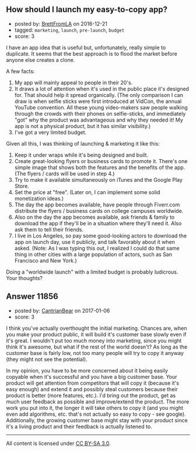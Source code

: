 ## How should I launch my easy-to-copy app?

- posted by: [BrettFromLA](https://stackexchange.com/users/2813127/brettfromla) on 2016-12-21
- tagged: `marketing`, `launch`, `pre-launch`, `budget`
- score: 3

I have an app idea that is useful but, unfortunately, really simple to duplicate. It seems that the best approach is to flood the market before anyone else creates a clone.

A few facts:

 1. My app will mainly appeal to people in their 20's.
 2. It draws a lot of attention when it's used in the public place it's designed for. That should help it spread organically. (The only comparison I can draw is when selfie sticks were first introduced at VidCon, the annual YouTube convention. All these young video-makers saw people walking through the crowds with their phones on selfie-sticks, and immediately "got" why the product was advantageous and why they needed it! My app is not a physical product, but it has similar visibility.)
 3. I've got a very limited budget.

Given all this, I was thinking of launching & marketing it like this:

 1. Keep it under wraps while it's being designed and built.
 2. Create great-looking flyers or business cards to promote it. There's one simple image that shows both the features and the benefits of the app. (The flyers / cards will be used in step 4.)
 3. Try to make it available simultaneously on iTunes and the Google Play Store.
 4. Set the price at "free". (Later on, I can implement some solid monetization ideas.)
 5. The day the app becomes available, have people through Fiverr.com distribute the flyers / business cards on college campuses worldwide.
 6. Also on the day the app becomes available, ask friends & family to download the app if they'll be in a situation where they'll need it. Also ask them to tell their friends.
 7. I live in Los Angeles, so pay some good-looking actors to download the app on launch day, use it publicly, and talk favorably about it when asked. (Note: As I was typing this out, I realized I could do that same thing in other cities with a large population of actors, such as San Francisco and New York.)

Doing a "worldwide launch" with a limited budget is probably ludicrous. Your thoughts?


## Answer 11856

- posted by: [CantrianBear](https://stackexchange.com/users/3131350/cantrianbear) on 2017-01-06
- score: 3

I think you've actually overthought the initial marketing. Chances are, when you make your product public, it will build it's customer base slowly even if it's great. I wouldn't put too much money into marketing, since you might think it's awesome, but what if the rest of the world doesn't? As long as the customer base is fairly low, not too many people will try to copy it anyway (they might not see the potential).

In my opinion, you have to be more concerned about it being easily copyable when it's successful and you have a big customer base. Your product will get attention from competitors that will copy it (because it's easy enough) and extend it and possibly steal customers because their product is better (more features, etc.). 
I'd bring out the product, get as much user feedback as possible and improve/extend the product. The more work you put into it, the longer it will take others to copy it (and you might even add algorithms, etc. that's not actually so easy to copy - see google). Additionally, the growing customer base might stay with your product since it's a living product and their feedback is actually listened to.



---

All content is licensed under [CC BY-SA 3.0](https://creativecommons.org/licenses/by-sa/3.0/).
